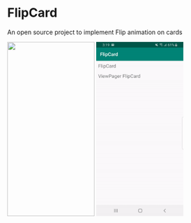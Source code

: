 # FlipCard
An open source project to implement Flip animation on cards

<img src="gifs/FlipCard.gif" width="200" height="400" /> 

<img src="gifs/ViewPager_FlipCard.gif" width="200" height="400" />
